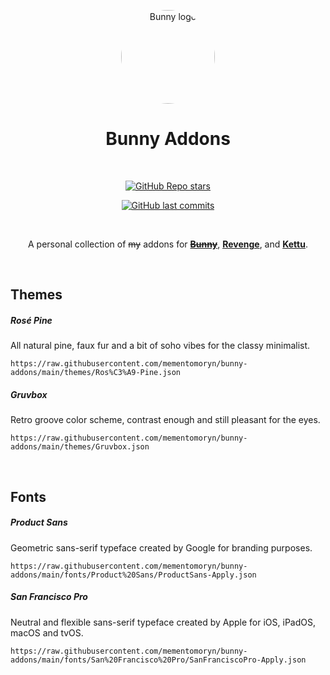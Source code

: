 <div align="center">

[<img src="https://raw.githubusercontent.com/pyoncord/BunnyManager/main/images/bunny_logo.png" alt="Bunny logo" width="150px" style="border-radius: 50%" />](../../)

# Bunny Addons

<br>

[![GitHub Repo stars](https://shields.io/github/stars/mementomoryn/bunny-addons?style=for-the-badge&logo=github&label=Stars&labelColor=222333&color=383878&link=https%3A%2F%2Fgithub.com%2Fmementomoryn%2Fbunny-addons%2Fstargazers)](../../stargazers)

[![GitHub last commits](https://shields.io/github/last-commit/mementomoryn/bunny-addons?style=for-the-badge&logo=github&label=Commits&labelColor=222333&color=303060&link=https%3A%2F%2Fgithub.com%2Fmementomoryn%2Fbunny-addons%2Fcommits)](../../commits)

<br>

A personal collection of ~~my~~ addons for **~~[Bunny](https://github.com/pyoncord/Bunny)~~**, **[Revenge](https://github.com/revenge-mod/revenge-bundle)**, and **[Kettu]([https://github.com/revenge-mod/revenge-bundle](https://github.com/C0C0B01/Kettu))**.

</div>
<br>

## Themes

##### Rosé Pine

All natural pine, faux fur and a bit of soho vibes for the classy minimalist.

```
https://raw.githubusercontent.com/mementomoryn/bunny-addons/main/themes/Ros%C3%A9-Pine.json
```

##### Gruvbox

Retro groove color scheme, contrast enough and still pleasant for the eyes.

```
https://raw.githubusercontent.com/mementomoryn/bunny-addons/main/themes/Gruvbox.json
```

<br>

## Fonts

##### Product Sans

Geometric sans-serif typeface created by Google for branding purposes.

```
https://raw.githubusercontent.com/mementomoryn/bunny-addons/main/fonts/Product%20Sans/ProductSans-Apply.json
```

##### San Francisco Pro

Neutral and flexible sans-serif typeface created by Apple for iOS, iPadOS, macOS and tvOS.

```
https://raw.githubusercontent.com/mementomoryn/bunny-addons/main/fonts/San%20Francisco%20Pro/SanFranciscoPro-Apply.json
```
